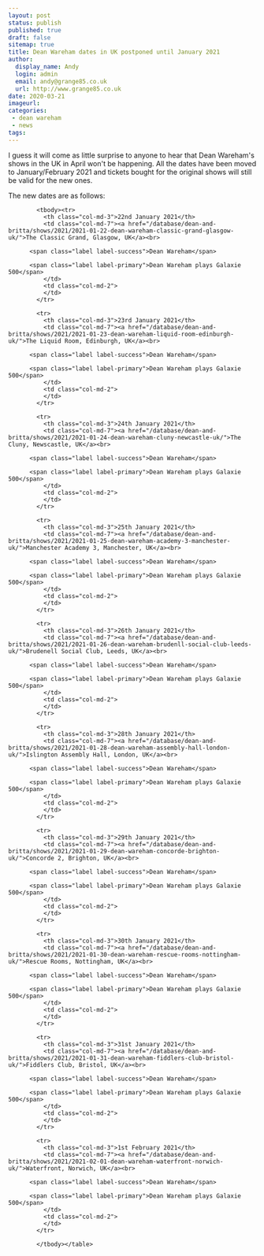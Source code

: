 ```yaml
---
layout: post
status: publish
published: true
draft: false
sitemap: true
title: Dean Wareham dates in UK postponed until January 2021
author:
  display_name: Andy
  login: admin
  email: andy@grange85.co.uk
  url: http://www.grange85.co.uk
date: 2020-03-21
imageurl: 
categories:
 - dean wareham
 - news
tags:
---
```

I guess it will come as little surprise to anyone to hear that Dean Wareham's shows in the UK in April won't be happening. All the dates have been moved to January/February 2021 and tickets bought for the original shows will still be valid for the new ones.

The new dates are as follows:

<table class="table table-striped">

            <tbody><tr>
              <th class="col-md-3">22nd January 2021</th>
              <td class="col-md-7"><a href="/database/dean-and-britta/shows/2021/2021-01-22-dean-wareham-classic-grand-glasgow-uk/">The Classic Grand, Glasgow, UK</a><br>

          <span class="label label-success">Dean Wareham</span>

          <span class="label label-primary">Dean Wareham plays Galaxie 500</span>
              </td>
              <td class="col-md-2">
              </td>
            </tr>

            <tr>
              <th class="col-md-3">23rd January 2021</th>
              <td class="col-md-7"><a href="/database/dean-and-britta/shows/2021/2021-01-23-dean-wareham-liquid-room-edinburgh-uk/">The Liquid Room, Edinburgh, UK</a><br>

          <span class="label label-success">Dean Wareham</span>

          <span class="label label-primary">Dean Wareham plays Galaxie 500</span>
              </td>
              <td class="col-md-2">
              </td>
            </tr>

            <tr>
              <th class="col-md-3">24th January 2021</th>
              <td class="col-md-7"><a href="/database/dean-and-britta/shows/2021/2021-01-24-dean-wareham-cluny-newcastle-uk/">The Cluny, Newscastle, UK</a><br>

          <span class="label label-success">Dean Wareham</span>

          <span class="label label-primary">Dean Wareham plays Galaxie 500</span>
              </td>
              <td class="col-md-2">
              </td>
            </tr>

            <tr>
              <th class="col-md-3">25th January 2021</th>
              <td class="col-md-7"><a href="/database/dean-and-britta/shows/2021/2021-01-25-dean-wareham-academy-3-manchester-uk/">Manchester Academy 3, Manchester, UK</a><br>

          <span class="label label-success">Dean Wareham</span>

          <span class="label label-primary">Dean Wareham plays Galaxie 500</span>
              </td>
              <td class="col-md-2">
              </td>
            </tr>

            <tr>
              <th class="col-md-3">26th January 2021</th>
              <td class="col-md-7"><a href="/database/dean-and-britta/shows/2021/2021-01-26-dean-wareham-brudenll-social-club-leeds-uk/">Brudenell Social Club, Leeds, UK</a><br>

          <span class="label label-success">Dean Wareham</span>

          <span class="label label-primary">Dean Wareham plays Galaxie 500</span>
              </td>
              <td class="col-md-2">
              </td>
            </tr>

            <tr>
              <th class="col-md-3">28th January 2021</th>
              <td class="col-md-7"><a href="/database/dean-and-britta/shows/2021/2021-01-28-dean-wareham-assembly-hall-london-uk/">Islington Assembly Hall, London, UK</a><br>

          <span class="label label-success">Dean Wareham</span>

          <span class="label label-primary">Dean Wareham plays Galaxie 500</span>
              </td>
              <td class="col-md-2">
              </td>
            </tr>

            <tr>
              <th class="col-md-3">29th January 2021</th>
              <td class="col-md-7"><a href="/database/dean-and-britta/shows/2021/2021-01-29-dean-wareham-concorde-brighton-uk/">Concorde 2, Brighton, UK</a><br>

          <span class="label label-success">Dean Wareham</span>

          <span class="label label-primary">Dean Wareham plays Galaxie 500</span>
              </td>
              <td class="col-md-2">
              </td>
            </tr>

            <tr>
              <th class="col-md-3">30th January 2021</th>
              <td class="col-md-7"><a href="/database/dean-and-britta/shows/2021/2021-01-30-dean-wareham-rescue-rooms-nottingham-uk/">Rescue Rooms, Nottingham, UK</a><br>

          <span class="label label-success">Dean Wareham</span>

          <span class="label label-primary">Dean Wareham plays Galaxie 500</span>
              </td>
              <td class="col-md-2">
              </td>
            </tr>

            <tr>
              <th class="col-md-3">31st January 2021</th>
              <td class="col-md-7"><a href="/database/dean-and-britta/shows/2021/2021-01-31-dean-wareham-fiddlers-club-bristol-uk/">Fiddlers Club, Bristol, UK</a><br>

          <span class="label label-success">Dean Wareham</span>

          <span class="label label-primary">Dean Wareham plays Galaxie 500</span>
              </td>
              <td class="col-md-2">
              </td>
            </tr>

            <tr>
              <th class="col-md-3">1st February 2021</th>
              <td class="col-md-7"><a href="/database/dean-and-britta/shows/2021/2021-02-01-dean-wareham-waterfront-norwich-uk/">Waterfront, Norwich, UK</a><br>

          <span class="label label-success">Dean Wareham</span>

          <span class="label label-primary">Dean Wareham plays Galaxie 500</span>
              </td>
              <td class="col-md-2">
              </td>
            </tr>

            </tbody></table>